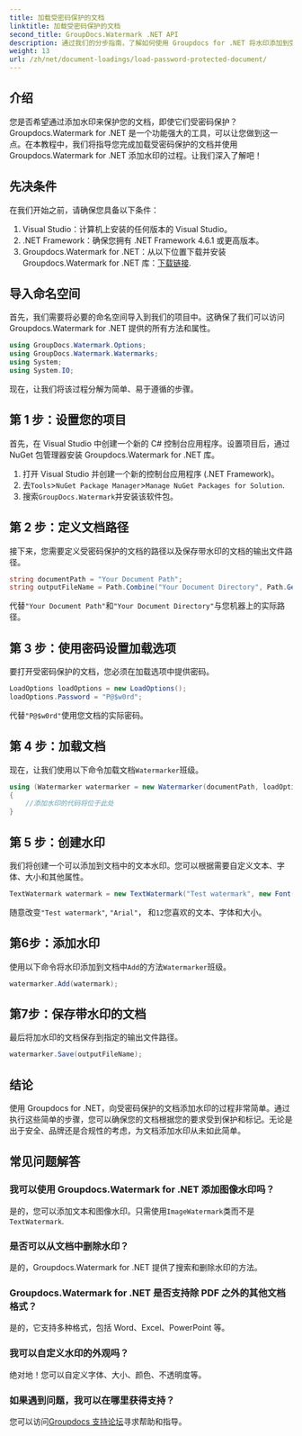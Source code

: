 ```yaml
---
title: 加载受密码保护的文档
linktitle: 加载受密码保护的文档
second_title: GroupDocs.Watermark .NET API
description: 通过我们的分步指南，了解如何使用 Groupdocs for .NET 将水印添加到受密码保护的文档。轻松保护您的文件并为其打造品牌。
weight: 13
url: /zh/net/document-loadings/load-password-protected-document/
---
```

## 介绍
您是否希望通过添加水印来保护您的文档，即使它们受密码保护？ Groupdocs.Watermark for .NET 是一个功能强大的工具，可以让您做到这一点。在本教程中，我们将指导您完成加载受密码保护的文档并使用 Groupdocs.Watermark for .NET 添加水印的过程。让我们深入了解吧！
## 先决条件
在我们开始之前，请确保您具备以下条件：
1. Visual Studio：计算机上安装的任何版本的 Visual Studio。
2. .NET Framework：确保您拥有 .NET Framework 4.6.1 或更高版本。
3. Groupdocs.Watermark for .NET：从以下位置下载并安装 Groupdocs.Watermark for .NET 库：[下载链接](https://releases.groupdocs.com/Watermark/net/).
## 导入命名空间
首先，我们需要将必要的命名空间导入到我们的项目中。这确保了我们可以访问 Groupdocs.Watermark for .NET 提供的所有方法和属性。
```csharp
using GroupDocs.Watermark.Options;
using GroupDocs.Watermark.Watermarks;
using System;
using System.IO;
```
现在，让我们将该过程分解为简单、易于遵循的步骤。
## 第 1 步：设置您的项目
首先，在 Visual Studio 中创建一个新的 C# 控制台应用程序。设置项目后，通过 NuGet 包管理器安装 Groupdocs.Watermark for .NET 库。
1. 打开 Visual Studio 并创建一个新的控制台应用程序 (.NET Framework)。
2. 去`Tools`>`NuGet Package Manager`>`Manage NuGet Packages for Solution`.
3. 搜索`GroupDocs.Watermark`并安装该软件包。
## 第 2 步：定义文档路径
接下来，您需要定义受密码保护的文档的路径以及保存带水印的文档的输出文件路径。
```csharp
string documentPath = "Your Document Path";
string outputFileName = Path.Combine("Your Document Directory", Path.GetFileName(documentPath));
```
代替`"Your Document Path"`和`"Your Document Directory"`与您机器上的实际路径。
## 第 3 步：使用密码设置加载选项
要打开受密码保护的文档，您必须在加载选项中提供密码。
```csharp
LoadOptions loadOptions = new LoadOptions();
loadOptions.Password = "P@$w0rd";
```
代替`"P@$w0rd"`使用您文档的实际密码。
## 第 4 步：加载文档
现在，让我们使用以下命令加载文档`Watermarker`班级。
```csharp
using (Watermarker watermarker = new Watermarker(documentPath, loadOptions))
{
    //添加水印的代码将位于此处
}
```
## 第 5 步：创建水印
我们将创建一个可以添加到文档中的文本水印。您可以根据需要自定义文本、字体、大小和其他属性。
```csharp
TextWatermark watermark = new TextWatermark("Test watermark", new Font("Arial", 12));
```
随意改变`"Test watermark"`, `"Arial"`， 和`12`您喜欢的文本、字体和大小。
## 第6步：添加水印
使用以下命令将水印添加到文档中`Add`的方法`Watermarker`班级。
```csharp
watermarker.Add(watermark);
```
## 第7步：保存带水印的文档
最后将加水印的文档保存到指定的输出文件路径。
```csharp
watermarker.Save(outputFileName);
```
## 结论
使用 Groupdocs for .NET，向受密码保护的文档添加水印的过程非常简单。通过执行这些简单的步骤，您可以确保您的文档根据您的要求受到保护和标记。无论是出于安全、品牌还是合规性的考虑，为文档添加水印从未如此简单。
## 常见问题解答
### 我可以使用 Groupdocs.Watermark for .NET 添加图像水印吗？
是的，您可以添加文本和图像水印。只需使用`ImageWatermark`类而不是`TextWatermark`.
### 是否可以从文档中删除水印？
是的，Groupdocs.Watermark for .NET 提供了搜索和删除水印的方法。
### Groupdocs.Watermark for .NET 是否支持除 PDF 之外的其他文档格式？
是的，它支持多种格式，包括 Word、Excel、PowerPoint 等。
### 我可以自定义水印的外观吗？
绝对地！您可以自定义字体、大小、颜色、不透明度等。
### 如果遇到问题，我可以在哪里获得支持？
您可以访问[Groupdocs 支持论坛](https://forum.groupdocs.com/c/watermark/19)寻求帮助和指导。